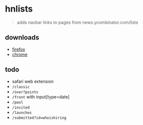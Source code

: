 
# hnlists

> adds navbar links to pages from news.ycombinator.com/lists

## downloads

* [firefox](https://addons.mozilla.org/en-US/firefox/addon/hnlists)
* [chrome](https://chrome.google.com/webstore/detail/hnlinks/ocmmphbmpogonjeohjiapdgbdbpnilbl)

## todo

* safari web extension
* `/classic`
* `/over?points`
* `/front` with input[type=date]
* `/pool`
* `/invited`
* `/launches`
* `/submitted?id=whoishiring`
